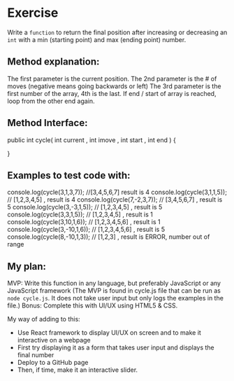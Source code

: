 # Exercise 
Write a `function` to return the final position after increasing or decreasing an `int` with a min (starting point) and max (ending point) number.
 
## Method explanation:
The first parameter is the current position.
The 2nd parameter is the # of moves (negative means going backwards or left)
The 3rd parameter is the first number of the array, 4th is the last.
If end / start of array is reached, loop from the other end again.
 
## Method Interface:
public int cycle( int current , int imove , int start , int end ) {
 
 
}
 
## Examples to test code with:
console.log(cycle(3,1,3,7)); //[3,4,5,6,7] result is 4
console.log(cycle(3,1,1,5)); // [1,2,3,4,5] , result is 4
console.log(cycle(7,-2,3,7)); // [3,4,5,6,7] , result is 5
console.log(cycle(3,-3,1,5)); // [1,2,3,4,5] , result is 5
console.log(cycle(3,3,1,5)); // [1,2,3,4,5] , result is 1
console.log(cycle(3,10,1,6)); // [1,2,3,4,5,6] , result is 1
console.log(cycle(3,-10,1,6)); // [1,2,3,4,5,6] , result is 5
console.log(cycle(8,-10,1,3)); // [1,2,3] , result is ERROR, number out of range

## My plan:
MVP: Write this function in any language, but preferably JavaScript or any JavaScript framework
(The MVP is found in cycle.js file that can be run as `node cycle.js`. It does not take user input but only logs the examples in the file.)
Bonus: Complete this with UI/UX using HTML5 & CSS.

My way of adding to this:
- Use React framework to display UI/UX on screen and to make it interactive on a webpage
- First try displaying it as a form that takes user input and displays the final number
- Deploy to a GitHub page
- Then, if time, make it an interactive slider.
